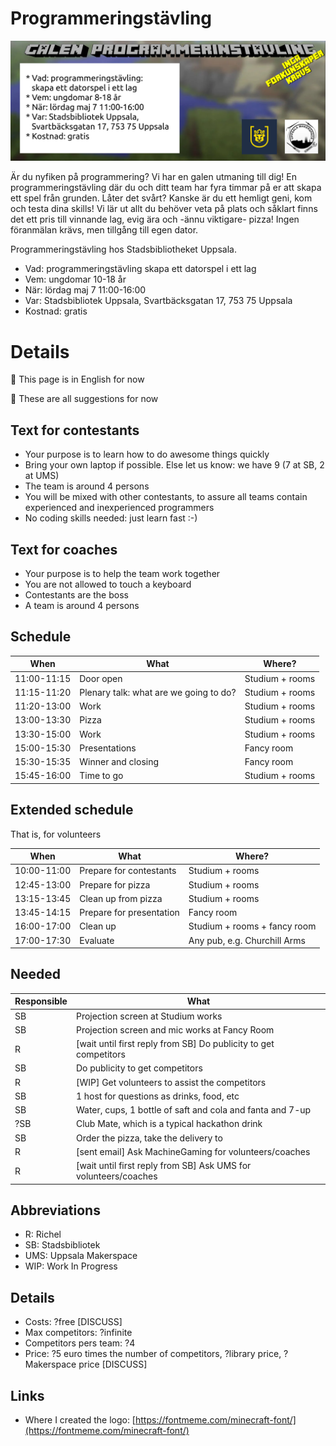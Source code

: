 # Programmeringstävling

![](flyer.png)

Är du nyfiken på programmering? Vi har en galen utmaning till dig! En programmeringstävling där du och ditt team har fyra timmar på er att skapa ett spel från grunden. Låter det svårt? Kanske är du ett hemligt geni, kom och testa dina skills! Vi lär ut allt du behöver veta på plats och såklart finns det ett pris till vinnande lag, evig ära och -ännu viktigare- pizza! Ingen föranmälan krävs, men tillgång till egen dator.

Programmeringstävling hos Stadsbibliotheket Uppsala.

 * Vad: programmeringstävling
   skapa ett datorspel i ett lag
 * Vem: ungdomar 10-18 år
 * När: lördag maj 7 11:00-16:00
 * Var: Stadsbibliotek Uppsala, 
   Svartbäcksgatan 17, 753 75 Uppsala
 * Kostnad: gratis

# Details

:construction: This page is in English for now

:construction: These are all suggestions for now

## Text for contestants

 * Your purpose is to learn how to do awesome things quickly
 * Bring your own laptop if possible. Else let us know: we have 9 (7 at SB, 2 at UMS)
 * The team is around 4 persons
 * You will be mixed with other contestants, to assure all teams contain
   experienced and inexperienced programmers
 * No coding skills needed: just learn fast :-)

## Text for coaches

 * Your purpose is to help the team work together
 * You are not allowed to touch a keyboard
 * Contestants are the boss
 * A team is around 4 persons

## Schedule

When       |What                                   |Where?
-----------|---------------------------------------|---------------
11:00-11:15|Door open                              |Studium + rooms
11:15-11:20|Plenary talk: what are we going to do? |Studium + rooms
11:20-13:00|Work                                   |Studium + rooms
13:00-13:30|Pizza                                  |Studium + rooms
13:30-15:00|Work                                   |Studium + rooms
15:00-15:30|Presentations                          |Fancy room
15:30-15:35|Winner and closing                     |Fancy room
15:45-16:00|Time to go                             |Studium + rooms

## Extended schedule

That is, for volunteers

When       |What                                   |Where?
-----------|---------------------------------------|----------------------------
10:00-11:00|Prepare for contestants                |Studium + rooms
12:45-13:00|Prepare for pizza                      |Studium + rooms
13:15-13:45|Clean up from pizza                    |Studium + rooms
13:45-14:15|Prepare for presentation               |Fancy room
16:00-17:00|Clean up                               |Studium + rooms + fancy room
17:00-17:30|Evaluate                               |Any pub, e.g. Churchill Arms

## Needed

Responsible|What
-----------|-----------------------------------------------
SB         | Projection screen at Studium works
SB         | Projection screen and mic works at Fancy Room
R          | [wait until first reply from SB] Do publicity to get competitors
SB         | Do publicity to get competitors
R          | [WIP] Get volunteers to assist the competitors
SB         | 1 host for questions as drinks, food, etc
SB         | Water, cups, 1 bottle of saft and cola and fanta and 7-up
?SB        | Club Mate, which is a typical hackathon drink
SB         | Order the pizza, take the delivery to 
R          | [sent email] Ask MachineGaming for volunteers/coaches 
R          | [wait until first reply from SB] Ask UMS for volunteers/coaches 

## Abbreviations

 * R: Richel
 * SB: Stadsbibliotek
 * UMS: Uppsala Makerspace
 * WIP: Work In Progress

## Details

 * Costs: ?free [DISCUSS]
 * Max competitors: ?infinite
 * Competitors pers team: ?4
 * Price: ?5 euro times the number of competitors, ?library price, ?Makerspace price [DISCUSS]

## Links

 * Where I created the logo: [https://fontmeme.com/minecraft-font/](https://fontmeme.com/minecraft-font/)
